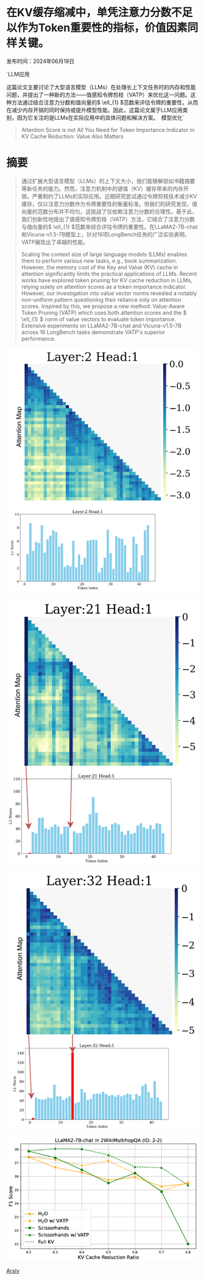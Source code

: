 # 在KV缓存缩减中，单凭注意力分数不足以作为Token重要性的指标，价值因素同样关键。

发布时间：2024年06月18日

`LLM应用

这篇论文主要讨论了大型语言模型（LLMs）在处理长上下文任务时的内存和性能问题，并提出了一种新的方法——值感知令牌剪枝（VATP）来优化这一问题。这种方法通过结合注意力分数和值向量的$ \ell_{1} $范数来评估令牌的重要性，从而在减少内存开销的同时保持或提升模型性能。因此，这篇论文属于LLM应用类别，因为它关注的是LLMs在实际应用中的具体问题和解决方案。` `模型优化`

> Attention Score is not All You Need for Token Importance Indicator in KV Cache Reduction: Value Also Matters

# 摘要

> 通过扩展大型语言模型（LLMs）的上下文大小，我们能够解锁如书籍摘要等新任务的能力。然而，注意力机制中的键值（KV）缓存带来的内存开销，严重制约了LLMs的实际应用。近期研究尝试通过令牌剪枝技术减少KV缓存，仅以注意力分数作为令牌重要性的衡量标准。但我们的研究发现，值向量的范数分布并不均匀，这挑战了仅依赖注意力分数的合理性。基于此，我们创新性地提出了值感知令牌剪枝（VATP）方法，它结合了注意力分数与值向量的$ \ell_{1} $范数来综合评估令牌的重要性。在LLaMA2-7B-chat和Vicuna-v1.5-7B模型上，针对16项LongBench任务的广泛实验表明，VATP展现出了卓越的性能。

> Scaling the context size of large language models (LLMs) enables them to perform various new tasks, e.g., book summarization. However, the memory cost of the Key and Value (KV) cache in attention significantly limits the practical applications of LLMs. Recent works have explored token pruning for KV cache reduction in LLMs, relying solely on attention scores as a token importance indicator. However, our investigation into value vector norms revealed a notably non-uniform pattern questioning their reliance only on attention scores. Inspired by this, we propose a new method: Value-Aware Token Pruning (VATP) which uses both attention scores and the $ \ell_{1} $ norm of value vectors to evaluate token importance. Extensive experiments on LLaMA2-7B-chat and Vicuna-v1.5-7B across 16 LongBench tasks demonstrate VATP's superior performance.

![在KV缓存缩减中，单凭注意力分数不足以作为Token重要性的指标，价值因素同样关键。](../../../paper_images/2406.12335/x1.png)

![在KV缓存缩减中，单凭注意力分数不足以作为Token重要性的指标，价值因素同样关键。](../../../paper_images/2406.12335/x2.png)

![在KV缓存缩减中，单凭注意力分数不足以作为Token重要性的指标，价值因素同样关键。](../../../paper_images/2406.12335/x3.png)

![在KV缓存缩减中，单凭注意力分数不足以作为Token重要性的指标，价值因素同样关键。](../../../paper_images/2406.12335/x4.png)

[Arxiv](https://arxiv.org/abs/2406.12335)